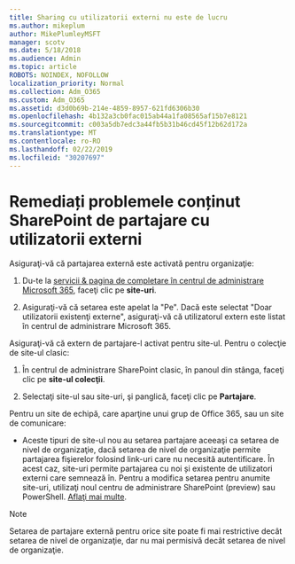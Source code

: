 ```yaml
---
title: Sharing cu utilizatorii externi nu este de lucru
ms.author: mikeplum
author: MikePlumleyMSFT
manager: scotv
ms.date: 5/18/2018
ms.audience: Admin
ms.topic: article
ROBOTS: NOINDEX, NOFOLLOW
localization_priority: Normal
ms.collection: Adm_O365
ms.custom: Adm_O365
ms.assetid: d3d0b69b-214e-4859-8957-621fd6306b30
ms.openlocfilehash: 4b132a3cb0fac015ab44a1fa08565af15b7e8121
ms.sourcegitcommit: c003a5db7edc3a44fb5b31b46cd45f12b62d172a
ms.translationtype: MT
ms.contentlocale: ro-RO
ms.lasthandoff: 02/22/2019
ms.locfileid: "30207697"
---
```

# <a name="fix-problems-sharing-sharepoint-content-with-external-users"></a>Remediați problemele conținut SharePoint de partajare cu utilizatorii externi

Asiguraţi-vă că partajarea externă este activată pentru organizaţie:
  
1. Du-te la [servicii &amp; pagina de completare în centrul de administrare Microsoft 365](https://portal.office.com/adminportal/home#/Settings/ServicesAndAddIns), faceţi clic pe **site-uri**.
    
2. Asiguraţi-vă că setarea este apelat la "Pe". Dacă este selectat "Doar utilizatorii existenţi externe", asiguraţi-vă că utilizatorul extern este listat în centrul de administrare Microsoft 365.
    
Asiguraţi-vă că extern de partajare-l activat pentru site-ul. Pentru o colecţie de site-ul clasic:
  
1. În centrul de administrare SharePoint clasic, în panoul din stânga, faceţi clic pe **site-ul colecţii**.
    
2. Selectaţi site-ul sau site-uri, şi panglică, faceţi clic pe **Partajare**.
    
Pentru un site de echipă, care aparţine unui grup de Office 365, sau un site de comunicare:
  
- Aceste tipuri de site-ul nou au setarea partajare aceeaşi ca setarea de nivel de organizaţie, dacă setarea de nivel de organizaţie permite partajarea fişierelor folosind link-uri care nu necesită autentificare. În acest caz, site-uri permite partajarea cu noi și existente de utilizatori externi care semnează în. Pentru a modifica setarea pentru anumite site-uri, utilizaţi noul centru de administrare SharePoint (preview) sau PowerShell. [Aflaţi mai multe](https://go.microsoft.com/fwlink/?linkid=871863).
    
> [!NOTE]
> Setarea de partajare externă pentru orice site poate fi mai restrictive decât setarea de nivel de organizaţie, dar nu mai permisivă decât setarea de nivel de organizaţie. 
  

